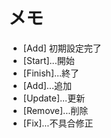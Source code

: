 # メモ

* [Add] 初期設定完了
* [Start]...開始
* [Finish]...終了
* [Add]...追加
* [Update]...更新
* [Remove]...削除
* [Fix]...不具合修正
